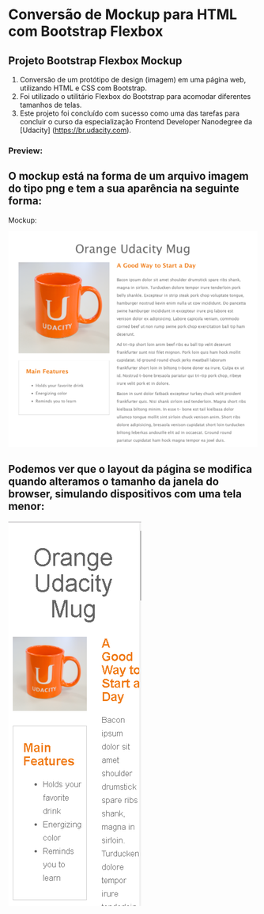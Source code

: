 # Conversão de Mockup para HTML com Bootstrap Flexbox
## Projeto Bootstrap Flexbox Mockup

1. Conversão de um protótipo de design (imagem) em uma página web, utilizando HTML e CSS com Bootstrap.
2. Foi utilizado o utilitário Flexbox do Bootstrap para acomodar diferentes tamanhos de telas.<!-- **Bootstrap flexbox utility was used so the page layout accommodate different screen sizes and different display devices.**  -->
3. Este projeto foi concluído com sucesso como uma das tarefas para concluir o curso da especialização Frontend Developer Nanodegree da [Udacity] (https://br.udacity.com).

### Preview:

## O mockup está na forma de um arquivo imagem do tipo png e tem a sua aparência na seguinte forma:

Mockup:

![mockup](./page-mock.png)

## Podemos ver que o layout da página se modifica quando alteramos o tamanho da janela do browser, simulando dispositivos com uma tela menor:
<!--We can see the page layout changes as we resize the browser window: -->


![mockup em tela menor](./mockup_flexbox.png)

